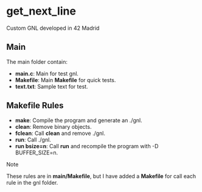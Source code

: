 # get_next_line
Custom GNL developed in 42 Madrid

## Main
The main folder contain:
- **main.c**: Main for test gnl.
- **Makefile**: Main **Makefile** for quick tests.
- **text.txt**: Sample text for test.

## **Makefile** Rules
- **make**: Compile the program and generate an ./gnl.
- **clean**: Remove binary objects.
- **fclean**: Call **clean** and remove ./gnl.
- **run**: Call ./gnl.
- **run bsize=n**: Call **run** and recompile the program with -D BUFFER_SIZE=n.
> [!NOTE]
> These rules are in **main/Makefile**, but I have added a **Makefile** for call each rule in the gnl folder.
